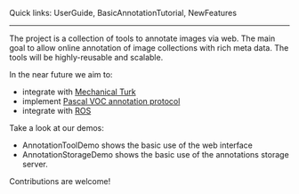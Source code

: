Quick links: UserGuide, BasicAnnotationTutorial, NewFeatures

---

The project is a collection of tools to annotate images via web. The main goal to allow online annotation of image collections with rich meta data. The tools will be highly-reusable and scalable.

In the near future we aim to:
  * integrate with [Mechanical Turk](http://www.mturk.com)
  * implement [Pascal VOC annotation protocol](http://pascallin.ecs.soton.ac.uk/challenges/VOC/voc2008/)
  * integrate with [ROS](http://pr.willowgarage.com/wiki/ROS)


Take a look at our demos:
  * AnnotationToolDemo shows the basic use of the web interface
  * AnnotationStorageDemo shows the basic use of the annotations storage server.

Contributions are welcome!